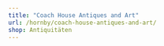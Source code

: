 ```yaml
---
title: "Coach House Antiques and Art"
url: /hornby/coach-house-antiques-and-art/
shop: Antiquitäten
---
```

